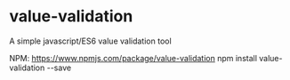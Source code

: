 # value-validation
A simple javascript/ES6 value validation tool

NPM:
https://www.npmjs.com/package/value-validation
npm install value-validation --save
